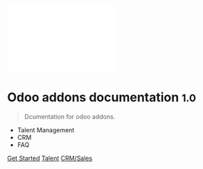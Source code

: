 <!-- _coverpage.md -->

![logo](_media/logo-calon-putih2.png)

# Odoo addons documentation <small>1.0</small>

> Dcumentation for odoo addons.

- Talent Management
- CRM
- FAQ

[Get Started](../README.md)
[Talent](../TALENT.md)
[CRM/Sales](../CRM.md)
